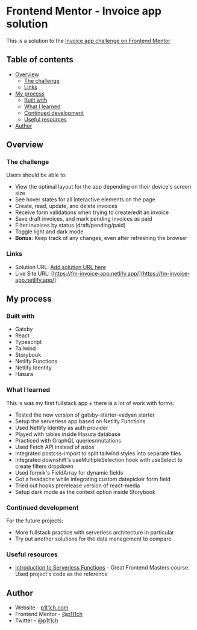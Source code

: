 # Frontend Mentor - Invoice app solution

This is a solution to the [Invoice app challenge on Frontend Mentor](https://www.frontendmentor.io/challenges/invoice-app-i7KaLTQjl)

## Table of contents

- [Overview](#overview)
  - [The challenge](#the-challenge)
  - [Links](#links)
- [My process](#my-process)
  - [Built with](#built-with)
  - [What I learned](#what-i-learned)
  - [Continued development](#continued-development)
  - [Useful resources](#useful-resources)
- [Author](#author)

## Overview

### The challenge

Users should be able to:

- View the optimal layout for the app depending on their device's screen size
- See hover states for all interactive elements on the page
- Create, read, update, and delete invoices
- Receive form validations when trying to create/edit an invoice
- Save draft invoices, and mark pending invoices as paid
- Filter invoices by status (draft/pending/paid)
- Toggle light and dark mode
- **Bonus**: Keep track of any changes, even after refreshing the browser

### Links

- Solution URL: [Add solution URL here](https://your-solution-url.com)
- Live Site URL: [https://fm-invoice-app.netlify.app/](https://fm-invoice-app.netlify.app/)

## My process

### Built with

- Gatsby
- React
- Typescript
- Tailwind
- Storybook
- Netlify Functions
- Netlify Identity
- Hasura

### What I learned

This is was my first fullstack app + there is a lot of work with forms:

- Tested the new version of gatsby-starter-vadyan starter
- Setup the serverless app based on Netlify Functions
- Used Netlify Identity as auth provider
- Played with tables inside Hasura database
- Practiced with GraphQL queries/mutations
- Used Fetch API instead of axios
- Integrated postcss-import to split tailwind styles into separate files
- Integrated downshift's useMultipleSelection hook with useSelect to create filters dropdown
- Used formik's FieldArray for dynamic fields
- Got a headache while integrating custom datepicker form field
- Tried out hooks prerelease version of react-media
- Setup dark mode as the context option inside Storybook

### Continued development

For the future projects:

- More fullstack practice with serverless architecture in particular
- Try out another solutions for the data management to compare

### Useful resources

- [Introduction to Serverless Functions](https://frontendmasters.com/courses/serverless-functions/) - Great Frontend Masters course. Used project's code as the reference

## Author

- Website - [p1t1ch.com](https://www.p1t1ch.com)
- Frontend Mentor - [@p1t1ch](https://www.frontendmentor.io/profile/p1t1ch)
- Twitter - [@p1t1ch](https://www.twitter.com/p1t1ch)
